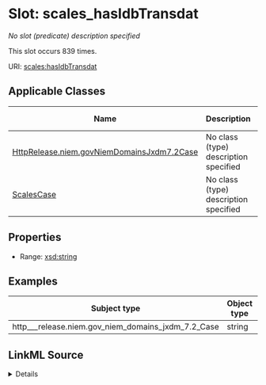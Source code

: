 

# Slot: scales_hasIdbTransdat


_No slot (predicate) description specified_






This slot occurs 839 times.


URI: [scales:hasIdbTransdat](http://schemas.scales-okn.org/rdf/scales#hasIdbTransdat)



<!-- no inheritance hierarchy -->





## Applicable Classes

| Name | Description | Modifies Slot |
| --- | --- | --- |
| [HttpRelease.niem.govNiemDomainsJxdm7.2Case](../classes/HttpRelease.niem.govNiemDomainsJxdm7.2Case.md) | No class (type) description specified |  yes  |
| [ScalesCase](../classes/ScalesCase.md) | No class (type) description specified |  no  |







## Properties

* Range: [xsd:string](http://www.w3.org/2001/XMLSchema#string)






## Examples

| Subject type | Object type | Example subject | Example object | Occurrences |
| --- | --- | --- | --- | --- |
| http___release.niem.gov_niem_domains_jxdm_7.2_Case | string | scales:CivilCase | 01/02/2018 | 839 |




## LinkML Source

<details>

```yaml
name: scales_hasIdbTransdat
annotations:
  count:
    tag: count
    value: 839
description: No slot (predicate) description specified
examples:
- object:
    example_object: 01/02/2018
    example_object_type: string
    example_predicate: scales:hasIdbTransdat
    example_subject: scales:CivilCase
    example_subject_type: http___release.niem.gov_niem_domains_jxdm_7.2_Case
from_schema: scales-kg
rank: 1000
slot_uri: scales:hasIdbTransdat
alias: scales_hasIdbTransdat
domain_of:
- http___release.niem.gov_niem_domains_jxdm_7.2_Case
- scales_Case
range: string

```
</details>